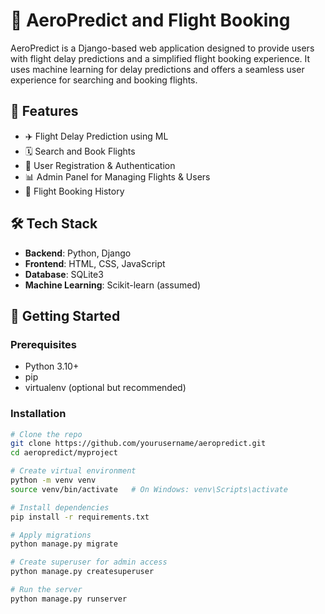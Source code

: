 # 🛫 AeroPredict and Flight Booking

AeroPredict is a Django-based web application designed to provide users with flight delay predictions and a simplified flight booking experience. It uses machine learning for delay predictions and offers a seamless user experience for searching and booking flights.

## 📌 Features

- ✈️ Flight Delay Prediction using ML
- 🗓️ Search and Book Flights
- 👤 User Registration & Authentication
- 📊 Admin Panel for Managing Flights & Users
- 🧾 Flight Booking History

## 🛠️ Tech Stack

- **Backend**: Python, Django
- **Frontend**: HTML, CSS, JavaScript
- **Database**: SQLite3
- **Machine Learning**: Scikit-learn (assumed)

## 🚀 Getting Started

### Prerequisites

- Python 3.10+
- pip
- virtualenv (optional but recommended)

### Installation

```bash
# Clone the repo
git clone https://github.com/yourusername/aeropredict.git
cd aeropredict/myproject

# Create virtual environment
python -m venv venv
source venv/bin/activate   # On Windows: venv\Scripts\activate

# Install dependencies
pip install -r requirements.txt

# Apply migrations
python manage.py migrate

# Create superuser for admin access
python manage.py createsuperuser

# Run the server
python manage.py runserver
